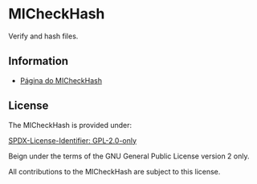 # MICheckHash

Verify and hash files.

## Information

- [Página do MICheckHash](https://www.mestredainfo.com.br/2025/01/micheckhash.html)

## License

The MICheckHash is provided under:

[SPDX-License-Identifier: GPL-2.0-only](https://spdx.org/licenses/GPL-2.0-only.html)

Beign under the terms of the GNU General Public License version 2 only.

All contributions to the MICheckHash are subject to this license.
